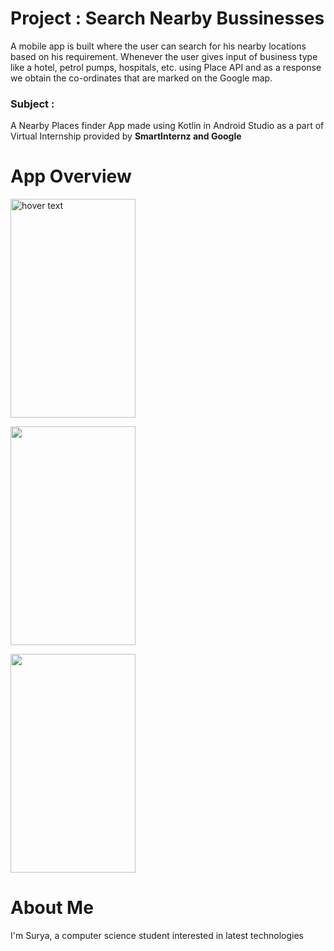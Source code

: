 <h1>Project : Search Nearby Bussinesses</h1>
<p> A mobile app is built where the user can search for his nearby locations based on his requirement. Whenever the user gives input of business type like a hotel, petrol pumps, hospitals, etc. using Place API and as a response we obtain the co-ordinates that are marked on the Google map. </p>

<h3>Subject :</h3>
<p>A Nearby Places finder App made using Kotlin in Android Studio as a part of Virtual Internship provided by <b>SmartInternz and Google</b></p>

<h1>App Overview</h1>

<p> <img src="https://user-images.githubusercontent.com/92356321/190847805-226658fa-0d5e-43dc-a72d-1ac168fd8ddc.jpg"
        title="hover text" width="200px" height="350px" > </p>
<p> <img src="https://user-images.githubusercontent.com/92356321/190847795-d935fd2d-d545-447b-bf39-fc3e8d600c4e.jpg"
        width="200px" height="350px"> </p>
<p> <img src="https://user-images.githubusercontent.com/92356321/190847801-79ca0847-1f3e-4d32-8419-ce20f72a97e6.jpg"
        width="200px" height="350px"> </p>
        
<h1>About Me</h1>
<p> I'm Surya, a computer science student interested in latest technologies </p>

